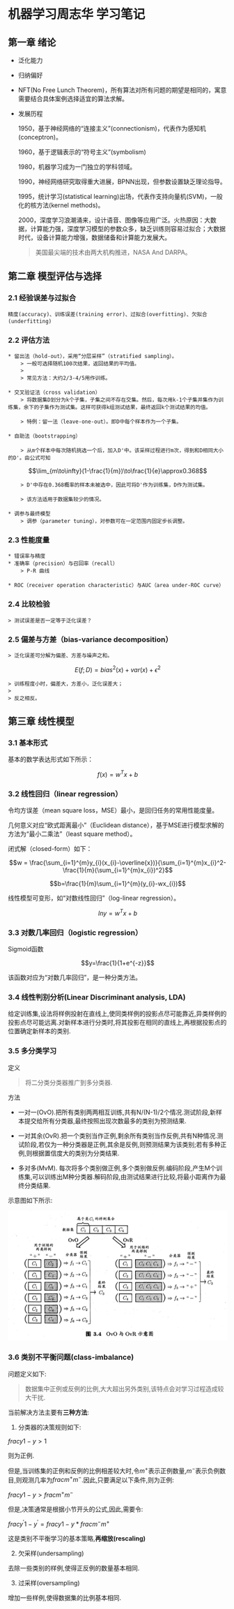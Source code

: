 # 机器学习周志华 学习笔记

## 第一章 绪论

* 泛化能力
* 归纳偏好
* NFT(No Free Lunch Theorem)，所有算法对所有问题的期望是相同的，寓意需要结合具体案例选择适宜的算法求解。
* 发展历程

    1950，基于神经网络的“连接主义”(connectionism)，代表作为感知机(conceptron)。
    
    1960，基于逻辑表示的“符号主义”(symbolism)

    1980，机器学习成为一门独立的学科领域。

    1990，神经网络研究取得重大进展，BPNN出现，但参数设置缺乏理论指导。

    1995，统计学习(statistical learning)出场，代表作支持向量机(SVM)，一般化的核方法(kernel methods)。

    2000，深度学习浪潮涌来，设计语音、图像等应用广泛。火热原因：大数据，计算能力强，深度学习模型的参数众多，缺乏训练则容易过拟合；大数据时代，设备计算能力增强，数据储备和计算能力发展大。

    > 美国最尖端的技术由两大机构推进，NASA And DARPA。

## 第二章 模型评估与选择

### 2.1 经验误差与过拟合
    
    精度(accuracy)、训练误差(training error)、过拟合(overfitting)、欠拟合(underfitting)

### 2.2 评估方法

    * 留出法（hold-out），采用“分层采样”（stratified sampling）。
        > 一般可选择随机100次结果，返回结果的平均值。
        >
        > 常见方法：大约2/3-4/5用作训练。
    
    * 交叉验证法（cross validation）
        > 将数据集D划分为k个子集，子集之间不存在交集。然后，每次用k-1个子集并集作为训练集，余下的子集作为测试集。这样可获得k组测试结果，最终返回k个测试结果的均值。
        
        > 特例：留一法（leave-one-out）。即D中每个样本作为一个子集。
        
    * 自助法（bootstrapping）
    
        > 从m个样本中每次随机挑选一个后，加入D'中。该采样过程进行m次，得到和D相同大小的D'。由公式可知

$$\lim_{m\to\infty}(1-\frac{1}{m})\to\frac{1}{e}\approx0.368$$
        
        > D'中存在0.368概率的样本未被选中，因此可将D'作为训练集，D作为测试集。
        
        > 该方法适用于数据集较少的情况。
        
    * 调参与最终模型
        > 调参（parameter tuning），对参数可在一定范围内固定步长调整。
    
### 2.3 性能度量
    
    * 错误率与精度
    * 准确率（precision）与召回率（recall）
        > P-R 曲线
    
    * ROC（receiver operation characteristic）与AUC（area under-ROC curve） 

### 2.4 比较检验
    
    > 测试误差是否一定等于泛化误差？

### 2.5 偏差与方差（bias-variance decomposition）
    
    > 泛化误差可分解为偏差、方差与噪声之和。
    
$$E(f;D)=bias^2(x)+var(x)+\epsilon^2$$
    
    > 训练程度小时，偏差大，方差小，泛化误差大；
    >
    > 反之相反。
    
## 第三章 线性模型

### 3.1 基本形式

基本的数学表达形式如下所示：

$$f(x)=w^Tx+b$$

### 3.2 线性回归（linear regression）

令均方误差（mean square loss，MSE）最小，是回归任务的常用性能度量。

几何意义对应“欧式距离最小”（Euclidean distance），基于MSE进行模型求解的方法为“最小二乘法”（least square method）。

闭式解（closed-form）如下：

$$w = \frac{\sum_{i=1}^{m}y_{i}(x_{i}-\overline{x})}{\sum_{i=1}^{m}x_{i}^2-\frac{1}{m}(\sum_{i=1}^{m}x_{i})^2}$$

$$b=\frac{1}{m}\sum_{i=1}^{m}(y_{i}-wx_{i})$$

线性模型可变形，如“对数线性回归”（log-linear regression）。

$$lny=w^Tx+b$$

### 3.3 对数几率回归（logistic regression）

Sigmoid函数

$$y=\frac{1}{1+e^{-z}}$$

该函数对应为“对数几率回归”，是一种分类方法。

### 3.4 线性判别分析(Linear Discriminant analysis, LDA)

给定训练集,设法将样例投射在直线上,使同类样例的投影点尽可能靠近,异类样例的投影点尽可能远离.对新样本进行分类时,将其投影在相同的直线上,再根据投影点的位置确定新样本的类别.

### 3.5 多分类学习

定义
> 将二分类分类器推广到多分类器.

方法

* 一对一(OvO).把所有类别两两相互训练,共有N/(N-1)/2个情况.测试阶段,新样本提交给所有分类器,最终按照出现次数最多的类别为预测结果.

* 一对其余(OvR).把一个类别当作正例,剩余所有类别当作反例,共有N种情况.测试阶段,若仅为一种分类器是正例,其余是反例,则预测结果为该类别;若有多种正例,则根据置信度大的类别为分类结果.

* 多对多(MvM). 每次将多个类别做正例,多个类别做反例.编码阶段,产生M个训练集,可以训练出M种分类器.解码阶段,由测试结果进行比较,将最小距离作为最终分类结果.

示意图如下所示:

![image](http://github.com/tuchao1996/NoteMLZhihuaZhou/raw/master/img/fig1.png)

### 3.6 类别不平衡问题(class-imbalance)

问题定义如下:

> 数据集中正例或反例的比例,大大超出另外类别,该特点会对学习过程造成较大干扰.

当前解决方法主要有**三种方法**:

1. 分类器的决策规则如下:

$frac{y}{1-y}>1$

则为正例.

但是,当训练集的正例和反例的比例相差较大时,令$m^+$表示正例数量,$m^-$表示负例数目,则观测几率为$frac{m^+}{m^-}$.因此,只要满足以下条件,则为正例:

$frac{y}{1-y}>frac{m^+}{m^-}$

但是,决策通常是根据小节开头的公式,因此,需要令:

$frac{y^'}{1-y^'}=frac{y}{1-y}*frac{m^-}{m^+}$

这是类别不平衡学习的基本策略,**再缩放(rescaling)**

2. 欠采样(undersampling)

去除一些类别的样例,使得正反例的数量基本相同.

3. 过采样(oversampling)

增加一些样例,使得数据集的比例基本相同.